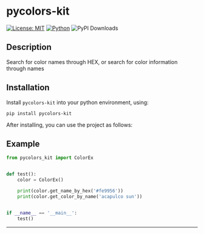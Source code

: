 # **pycolors-kit**
[![License: MIT](https://img.shields.io/badge/License-MIT-blue.svg)](https://opensource.org/licenses/MIT)
[![Python](https://img.shields.io/badge/python-3.6+-blue.svg)](https://www.python.org/downloads/)
![PyPI Downloads](https://img.shields.io/pypi/dm/pycolors-kit.svg)

## Description

Search for color names through HEX, or search for color information through names

## Installation

Install `pycolors-kit` into your python environment, using:

```shell
pip install pycolors-kit
```

After installing, you can use the project as follows:

## Example

```python
from pycolors_kit import ColorEx


def test():
    color = ColorEx()

    print(color.get_name_by_hex('#fe9956'))
    print(color.get_color_by_name('acapulco sun'))


if __name__ == '__main__':
    test()
```

***